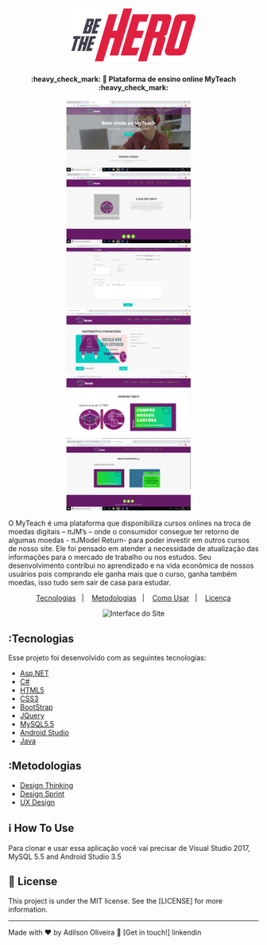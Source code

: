 <h1 align="center">
    <img alt="MyTeach" title="#MyTeach" src="https://github.com/ApoOliveira18/AppsFullStack/blob/master/frontend/src/assets/logo.svg" width="250px" />
</h1>

<h4 align="center"> 
	:heavy_check_mark: 🚀 Plataforma de ensino online MyTeach :heavy_check_mark:
</h4>




<p align="center" vetical-aling="top">
    <img  src="MyTeach_SITE/Imagens/Curso/homeInicio.png" alt="Homepage" width="250" />&nbsp;&nbsp;&nbsp;&nbsp;&nbsp;
    <img  src="MyTeach_SITE/Imagens/Curso/moedaInicio.png" alt="Moeda PJM" width="250" />&nbsp;&nbsp;&nbsp;&nbsp;&nbsp;
    <img  src="MyTeach_SITE/Imagens/Curso/addCursos.png" alt="Adicionar Cursos" width="250" />&nbsp;&nbsp;&nbsp;&nbsp;&nbsp;
    <img  src="MyTeach_SITE/Imagens/Curso/cursoMath.png" alt="Cursos" width="250" />&nbsp;&nbsp;&nbsp;&nbsp;&nbsp;    
    <img  src="MyTeach_SITE/Imagens/Curso/imgPJM.png" alt="Interface PJM" width="250" />&nbsp;&nbsp;&nbsp;&nbsp;&nbsp;
    <img  src="MyTeach_SITE/Imagens/Curso/meusPagtos.png" alt="Meus Pagamentos" width="250" />&nbsp;&nbsp;&nbsp;&nbsp;&nbsp;
</p>
<p>
    O MyTeach é uma plataforma que disponibiliza cursos onlines na troca de
moedas digitais – πJM’s – onde o consumidor consegue ter retorno de algumas
moedas - πJModel Return- para poder investir em outros cursos de nosso site. Ele
foi pensado em atender a necessidade de atualização das informações para o
mercado de trabalho ou nos estudos. Seu desenvolvimento contribui no aprendizado
e na vida econômica de nossos usuários pois comprando ele ganha mais que o
curso, ganha também moedas, isso tudo sem sair de casa para estudar.<p>


<p align="center">
  <a href="#Tecnologias">Tecnologias</a>&nbsp;&nbsp;&nbsp;|&nbsp;&nbsp;&nbsp;
    <a href="#Metodologias">Metodologias</a>&nbsp;&nbsp;&nbsp;|&nbsp;&nbsp;&nbsp;
  <a href="#information_source-how-to-use">Como Usar</a>&nbsp;&nbsp;&nbsp;|&nbsp;&nbsp;&nbsp;
  <a href="#memo-license">Licença</a>
</p>


<p align="center">
  <img alt="Interface do Site" src="">
</p>

## :Tecnologias

Esse projeto foi desenvolvido com  as seguintes tecnologias:

-  [Asp.NET](https://reactjs.org/)
-  [C#](https://reactjs.org/)
-  [HTML5](https://reactjs.org/)
-  [CSS3](https://reactjs.org/)
-  [BootStrap](https://reactjs.org/)
-  [JQuery](https://reactjs.org/)
-  [MySQL5.5](https://reactjs.org/)
-  [Android Studio](https://reactjs.org/)
-  [Java](https://reactjs.org/)

## :Metodologias
-  [Design Thinking](https://reactjs.org/)
-  [Design Sprint](https://reactjs.org/)
-  [UX Design](https://reactjs.org/)

## :information_source: How To Use

Para clonar e usar essa aplicação você vai precisar de Visual Studio 2017, MySQL 5.5 and Android Studio 3.5

## :memo: License
This project is under the MIT license. See the [LICENSE] for more information.

---

Made with ♥ by Adilson Oliveira :wave: [Get in touch!] linkendin

[VisualStudio2017]: https://visualstudio2017.com
